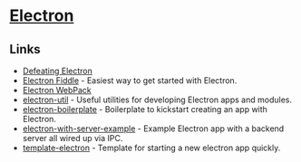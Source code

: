 # [Electron](https://electronjs.org/)

## Links

- [Defeating Electron](https://medium.com/@felixrieseberg/defeating-electron-e1464d075528)
- [Electron Fiddle](https://github.com/electron/fiddle) - Easiest way to get started with Electron.
- [Electron WebPack](https://github.com/electron-userland/electron-webpack)
- [electron-util](https://github.com/sindresorhus/electron-util) - Useful utilities for developing Electron apps and modules.
- [electron-boilerplate](https://github.com/sindresorhus/electron-boilerplate) - Boilerplate to kickstart creating an app with Electron.
- [electron-with-server-example](https://github.com/jlongster/electron-with-server-example) - Example Electron app with a backend server all wired up via IPC.
- [template-electron](https://github.com/fabiospampinato/template-electron) - Template for starting a new electron app quickly.
